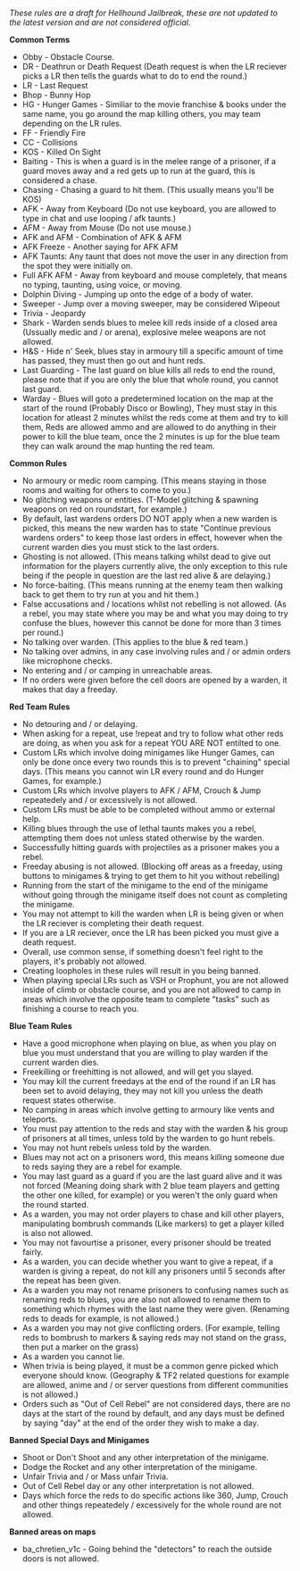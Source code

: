 *These rules are a draft for Hellhound Jailbreak, these are not updated to the latest version and are not considered official.*

**Common Terms**

- Obby - Obstacle Course.
- DR - Deathrun or Death Request (Death request is when the LR reciever picks a LR then tells the guards what to do to end the round.)
- LR - Last Request
- Bhop - Bunny Hop 
- HG - Hunger Games - Similiar to the movie franchise & books under the same name, you go around the map killing others, you may team depending on the LR rules.
- FF - Friendly Fire
- CC - Collisions
- KOS - Killed On Sight
- Baiting - This is when a guard is in the melee range of a prisoner, if a guard moves away and a red gets up to run at the guard, this is considered a chase.
- Chasing - Chasing a guard to hit them. (This usually means you'll be KOS)
- AFK - Away from Keyboard (Do not use keyboard, you are allowed to type in chat and use looping / afk taunts.)
- AFM - Away from Mouse (Do not use mouse.)
- AFK and AFM - Combination of AFK & AFM 
- AFK Freeze - Another saying for AFK AFM
- AFK Taunts: Any taunt that does not move the user in any direction from the spot they were initially on.
- Full AFK AFM - Away from keyboard and mouse completely, that means no typing, taunting, using voice, or moving.
- Dolphin Diving - Jumping up onto the edge of a body of water.
- Sweeper - Jump over a moving sweeper, may be considered Wipeout
- Trivia - Jeopardy
- Shark - Warden sends blues to melee kill reds inside of a closed area (Ussually medic and / or arena), explosive melee weapons are not allowed.
- H&S - Hide n' Seek, blues stay in armoury till a specific amount of time has passed, they must then go out and hunt reds.
- Last Guarding - The last guard on blue kills all reds to end the round, please note that if you are only the blue that whole round, you cannot last guard.
- Warday - Blues will goto a predetermined location on the map at the start of the round (Probably Disco or Bowling), They must stay in this location for atleast 2 minutes whilst the reds come at them and try to kill them, Reds are allowed ammo and are allowed to do anything in their power to kill the blue team, once the 2 minutes is up for the blue team they can walk around the map hunting the red team.

**Common Rules**

- No armoury or medic room camping. (This means staying in those rooms and waiting for others to come to you.)
- No glitching weapons or entities. (T-Model glitching & spawning weapons on red on roundstart, for example.)
- By default, last wardens orders DO NOT apply when a new warden is picked, this means the new warden has to state "Continue previous wardens orders" to keep those last orders in effect, however when the current warden dies you must stick to the last orders.
- Ghosting is not allowed. (This means talking whilst dead to give out information for the players currently alive, the only exception to this rule being if the people in question are the last red alive & are delaying.)
- No force-baiting. (This means running at the enemy team then walking back to get them to try run at you and hit them.)
- False accusations and / locations whilst not rebelling is not allowed. (As a rebel, you may state where you may be and what you may doing to try confuse the blues, however this cannot be done for more than 3 times per round.)
- No talking over warden. (This applies to the blue & red team.)
- No talking over admins, in any case involving rules and / or admin orders like microphone checks.
- No entering and / or camping in unreachable areas.
- If no orders were given before the cell doors are opened by a warden, it makes that day a freeday.

**Red Team Rules**

- No detouring and / or delaying.
- When asking for a repeat, use !repeat and try to follow what other reds are doing, as when you ask for a repeat YOU ARE NOT entilted to one.
- Custom LRs which involve doing minigames like Hunger Games, can only be done once every two rounds this is to prevent "chaining" special days. (This means you cannot win LR every round and do Hunger Games, for example.)
- Custom LRs which involve players to AFK / AFM, Crouch & Jump repeatedely and / or excessively is not allowed.
- Custom LRs must be able to be completed without ammo or external help.
- Killing blues through the use of lethal taunts makes you a rebel, attempting them does not unless stated otherwise by the warden.
- Successfully hitting guards with projectiles as a prisoner makes you a rebel.
- Freeday abusing is not allowed. (Blocking off areas as a freeday, using buttons to minigames & trying to get them to hit you without rebelling)
- Running from the start of the minigame to the end of the minigame without going through the minigame itself does not count as completing the minigame.
- You may not attempt to kill the warden when LR is being given or when the LR reciever is completing their death request.
- If you are a LR reciever, once the LR has been picked you must give a death request.
- Overall, use common sense, if something doesn't feel right to the players, it's probably not allowed.
- Creating loopholes in these rules will result in you being banned.
- When playing special LRs such as VSH or Prophunt, you are not allowed inside of climb or obstacle course, and you are not allowed to camp in areas which involve the opposite team to complete "tasks" such as finishing a course to reach you.

**Blue Team Rules**

- Have a good microphone when playing on blue, as when you play on blue you must understand that you are willing to play warden if the current warden dies.
- Freekilling or freehitting is not allowed, and will get you slayed.
- You may kill the current freedays at the end of the round if an LR has been set to avoid delaying, they may not kill you unless the death request states otherwise.
- No camping in areas which involve getting to armoury like vents and teleports.
- You must pay attention to the reds and stay with the warden & his group of prisoners at all times, unless told by the warden to go hunt rebels.
- You may not hunt rebels unless told by the warden.
- Blues may not act on a prisoners word, this means killing someone due to reds saying they are a rebel for example.
- You may last guard as a guard if you are the last guard alive and it was not forced (Meaning doing shark with 2 blue team players and getting the other one killed, for example) or you weren't the only guard when the round started.
- As a warden, you may not order players to chase and kill other players, manipulating bombrush commands (Like markers) to get a player killed is also not allowed.
- You may not favourtise a prisoner, every prisoner should be treated fairly.
- As a warden, you can decide whether you want to give a repeat, if a warden is giving a repeat, do not kill any prisoners until 5 seconds after the repeat has been given.
- As a warden you may not rename prisoners to confusing names such as renaming reds to blues, you are also not allowed to rename them to something which rhymes with the last name they were given. (Renaming reds to deads for example, is not allowed.)
- As a warden you may not give conflicting orders. (For example, telling reds to bombrush to markers & saying reds may not stand on the grass, then put a marker on the grass)
- As a warden you cannot lie.
- When trivia is being played, it must be a common genre picked which everyone should know. (Geography & TF2 related questions for example are allowed, anime and / or server questions from different communities is not allowed.)
- Orders such as "Out of Cell Rebel" are not considered days, there are no days at the start of the round by default, and any days must be defined by saying "day" at the end of the order they wish to make a day.

**Banned Special Days and Minigames**

- Shoot or Don't Shoot and any other interpretation of the minigame.
- Dodge the Rocket and any other interpretation of the minigame.
- Unfair Trivia and / or Mass unfair Trivia.
- Out of Cell Rebel day or any other interpretation is not allowed.
- Days which force the reds to do specific actions like 360, Jump, Crouch and other things repeatedely / excessively for the whole round are not allowed.

**Banned areas on maps**

- ba_chretien_v1c - Going behind the "detectors" to reach the outside doors is not allowed.
